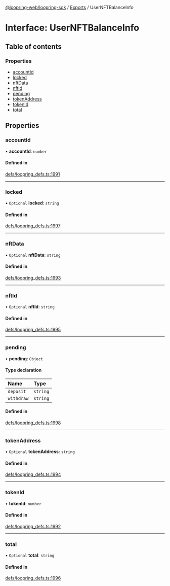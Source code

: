 [@loopring-web/loopring-sdk](../README.md) / [Exports](../modules.md) / UserNFTBalanceInfo

# Interface: UserNFTBalanceInfo

## Table of contents

### Properties

- [accountId](UserNFTBalanceInfo.md#accountid)
- [locked](UserNFTBalanceInfo.md#locked)
- [nftData](UserNFTBalanceInfo.md#nftdata)
- [nftId](UserNFTBalanceInfo.md#nftid)
- [pending](UserNFTBalanceInfo.md#pending)
- [tokenAddress](UserNFTBalanceInfo.md#tokenaddress)
- [tokenId](UserNFTBalanceInfo.md#tokenid)
- [total](UserNFTBalanceInfo.md#total)

## Properties

### accountId

• **accountId**: `number`

#### Defined in

[defs/loopring_defs.ts:1991](https://github.com/Loopring/loopring_sdk/blob/077bca2/src/defs/loopring_defs.ts#L1991)

___

### locked

• `Optional` **locked**: `string`

#### Defined in

[defs/loopring_defs.ts:1997](https://github.com/Loopring/loopring_sdk/blob/077bca2/src/defs/loopring_defs.ts#L1997)

___

### nftData

• `Optional` **nftData**: `string`

#### Defined in

[defs/loopring_defs.ts:1993](https://github.com/Loopring/loopring_sdk/blob/077bca2/src/defs/loopring_defs.ts#L1993)

___

### nftId

• `Optional` **nftId**: `string`

#### Defined in

[defs/loopring_defs.ts:1995](https://github.com/Loopring/loopring_sdk/blob/077bca2/src/defs/loopring_defs.ts#L1995)

___

### pending

• **pending**: `Object`

#### Type declaration

| Name | Type |
| :------ | :------ |
| `deposit` | `string` |
| `withdraw` | `string` |

#### Defined in

[defs/loopring_defs.ts:1998](https://github.com/Loopring/loopring_sdk/blob/077bca2/src/defs/loopring_defs.ts#L1998)

___

### tokenAddress

• `Optional` **tokenAddress**: `string`

#### Defined in

[defs/loopring_defs.ts:1994](https://github.com/Loopring/loopring_sdk/blob/077bca2/src/defs/loopring_defs.ts#L1994)

___

### tokenId

• **tokenId**: `number`

#### Defined in

[defs/loopring_defs.ts:1992](https://github.com/Loopring/loopring_sdk/blob/077bca2/src/defs/loopring_defs.ts#L1992)

___

### total

• `Optional` **total**: `string`

#### Defined in

[defs/loopring_defs.ts:1996](https://github.com/Loopring/loopring_sdk/blob/077bca2/src/defs/loopring_defs.ts#L1996)
